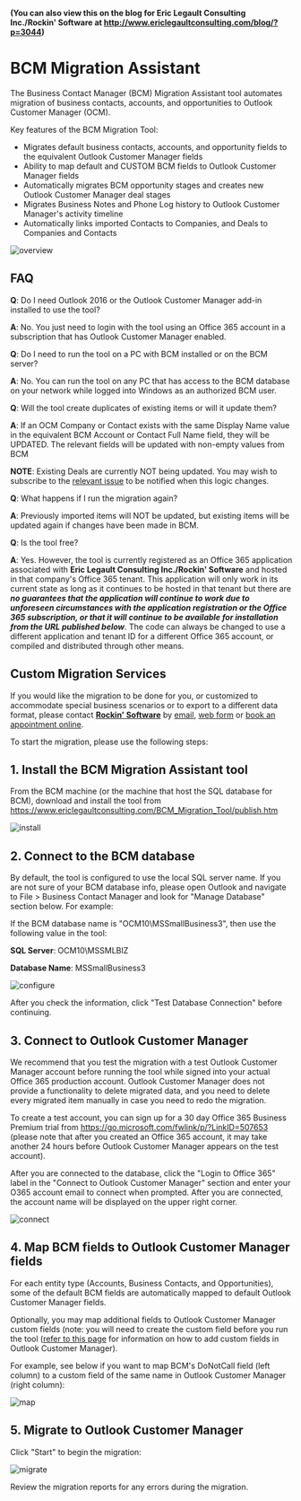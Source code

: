 **(You can also view this on the blog for Eric Legault Consulting Inc./Rockin' Software at http://www.ericlegaultconsulting.com/blog/?p=3044)**

# BCM Migration Assistant
The Business Contact Manager (BCM) Migration Assistant tool automates migration of business contacts, accounts, and opportunities to Outlook Customer Manager (OCM). 
 
Key features of the BCM Migration Tool:
 
*	Migrates default business contacts, accounts, and opportunity fields to the equivalent Outlook Customer Manager fields
*	Ability to map default and CUSTOM BCM fields to Outlook Customer Manager fields
*	Automatically migrates BCM opportunity stages and creates new Outlook Customer Manager deal stages 
*	Migrates Business Notes and Phone Log history to Outlook Customer Manager's activity timeline
* Automatically links imported Contacts to Companies, and Deals to Companies and Contacts

![overview](https://www.ericlegaultconsulting.com/BCM_Migration_Tool/git_images/overview.png)

## FAQ

**Q**: Do I need Outlook 2016 or the Outlook Customer Manager add-in installed to use the tool?

**A**: No. You just need to login with the tool using an Office 365 account in a subscription that has Outlook Customer Manager enabled.

**Q**: Do I need to run the tool on a PC with BCM installed or on the BCM server?

**A**: No. You can run the tool on any PC that has access to the BCM database on your network while logged into Windows as an authorized BCM user.

**Q**: Will the tool create duplicates of existing items or will it update them?

**A**: If an OCM Company or Contact exists with the same Display Name value in the equivalent BCM Account or Contact Full Name field, they will be UPDATED. The relevant fields will be updated with non-empty values from BCM

**NOTE**: Existing Deals are currently NOT being updated. You may wish to subscribe to the [relevant issue](https://github.com/elegault/BCMMigrationAssistant/issues/2) to be notified when this logic changes.

**Q**: What happens if I run the migration again?

**A**: Previously imported items will NOT be updated, but existing items will be updated again if changes have been made in BCM.

**Q**: Is the tool free?

**A**: Yes. However, the tool is currently registered as an Office 365 application associated with **Eric Legault Consulting Inc./Rockin' Software** and hosted in that company's Office 365 tenant. This application will only work in its current state as long as it continues to be hosted in that tenant but there are **_no guarantees that the application will continue to work due to unforeseen circumstances with the application registration or the Office 365 subscription, or that it will continue to be available for installation from the URL published below_**. The code can always be changed to use a different application and tenant ID for a different Office 365 account, or compiled and distributed through other means.

## Custom Migration Services

If you would like the migration to be done for you, or customized to accommodate special business scenarios or to export to a different data format, please contact [**Rockin' Software**](https://www.rockinsoftware.rocks) by [email](mailto:eric@ericlegault.com?Subject=BCM), [web form](https://eric273.typeform.com/to/o3dYnb) or [book an appointment online](https://outlook.office365.com/owa/calendar/EricLegaultConsultingInc@ericlegault.com/bookings/).
 
To start the migration, please use the following steps:
 
## 1.	Install the BCM Migration Assistant tool
From the BCM machine (or the machine that host the SQL database for BCM), download and install the tool from https://www.ericlegaultconsulting.com/BCM_Migration_Tool/publish.htm

![install](https://www.ericlegaultconsulting.com/BCM_Migration_Tool/git_images/install2.png)
  
## 2.	Connect to the BCM database 
 
By default, the tool is configured to use the  local SQL server name. If you are not sure of your BCM database info, please open Outlook and navigate to File > Business Contact Manager  and look for "Manage Database" section below. For example:
 
If the BCM database name is "OCM10\MSSmallBusiness3", then use the following value in the tool:

**SQL Server**: OCM10\MSSMLBIZ

**Database Name**: MSSmallBusiness3

![configure](https://www.ericlegaultconsulting.com/BCM_Migration_Tool/git_images/configure.png)

After you check the information, click "Test Database Connection" before continuing.
 
## 3.	Connect to Outlook Customer Manager
 
We recommend that you test the migration with a test Outlook Customer Manager account before running the tool while signed into your actual Office 365 production account. Outlook Customer Manager does not provide a functionality to delete migrated data, and you need to delete every migrated item manually in case you need to redo the migration.
 
To create a test account, you can sign up for a 30 day Office 365 Business Premium trial from https://go.microsoft.com/fwlink/p/?LinkID=507653 (please note that after you created an Office 365 account, it may take another 24 hours before Outlook Customer Manager appears on the test account).
 
After you are connected to the database, click the "Login to Office 365" label in the "Connect to Outlook Customer Manager" section and enter your O365 account email to connect when prompted. After you are connected, the account name will be displayed on the upper right corner.

![connect](https://www.ericlegaultconsulting.com/BCM_Migration_Tool/git_images/connect.png)
 
## 4.	Map BCM fields to Outlook Customer Manager fields
 
For each entity type (Accounts, Business Contacts, and Opportunities), some of the default BCM fields are automatically mapped to default Outlook Customer Manager fields. 
 
Optionally, you may map additional fields to Outlook Customer Manager custom fields (note: you will need to create the custom field before you run the tool ([refer to this page](https://techcommunity.microsoft.com/t5/Outlook-Blog/Make-Outlook-Customer-Manager-your-own/ba-p/81208) for information on how to add custom fields in Outlook Customer Manager). 
 
For example, see below if you want to map BCM's DoNotCall field (left column) to a custom field of the same name in Outlook Customer Manager (right column):

![map](https://www.ericlegaultconsulting.com/BCM_Migration_Tool/git_images/map.png)
  
## 5.	Migrate to Outlook Customer Manager
 
Click "Start" to begin the migration:

![migrate](https://www.ericlegaultconsulting.com/BCM_Migration_Tool/git_images/migrate.png)



Review the migration reports for any errors during the migration.
